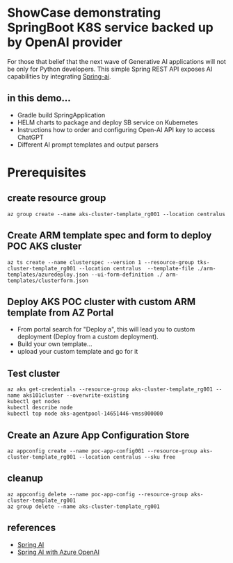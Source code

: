 # ShowCase demonstrating SpringBoot K8S service backed up by OpenAI provider
For those that belief that the next wave of Generative AI applications will not be only for Python developers. This simple Spring REST API exposes AI capabilities by integrating [Spring-ai](https://docs.spring.io/spring-ai/reference/index.html).

## in this demo...
- Gradle build SpringApplication
- HELM charts to package and deploy SB service on Kubernetes
- Instructions how to order and configuring Open-AI API key to access ChatGPT
- Different AI prompt templates and output parsers

# Prerequisites

## create resource group
```
az group create --name aks-cluster-template_rg001 --location centralus
```
## Create ARM template spec and form to deploy POC AKS cluster
```
az ts create --name clusterspec --version 1 --resource-group tks-cluster-template_rg001 --location centralus  --template-file ./arm-templates/azuredeploy.json --ui-form-definition ./ arm-templates/clusterform.json
```

## Deploy AKS POC cluster with custom ARM template from AZ Portal
- From portal search for "Deploy a", this will lead you to custom deployment (Deploy from a custom deployment).
- Build your own template...
- upload your custom  template and go for it

## Test cluster
```
az aks get-credentials --resource-group aks-cluster-template_rg001 --name aks101cluster --overwrite-existing
kubectl get nodes
kubectl describe node
kubectl top node aks-agentpool-14651446-vmss000000
```

## Create an Azure App Configuration Store
```
az appconfig create --name poc-app-config001 --resource-group aks-cluster-template_rg001 --location centralus --sku free
```

## cleanup

```
az appconfig delete --name poc-app-config --resource-group aks-cluster-template_rg001
az group delete --name aks-cluster-template_rg001
```

## references
- [Spring AI](https://docs.spring.io/spring-ai/reference/index.html)
- [Spring AI with Azure OpenAI](https://smoothed9.medium.com/spring-ai-with-azure-openai-0e1498471fe3)